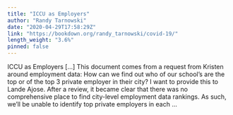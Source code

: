 ```yaml
---
title: "ICCU as Employers"
author: "Randy Tarnowski"
date: "2020-04-29T17:58:29Z"
link: "https://bookdown.org/randy_tarnowski/covid-19/"
length_weight: "3.6%"
pinned: false
---
```


ICCU as Employers [...] This document comes from a request from Kristen around employment data: How can we find out who of our school’s are the top or of the top 3 private employer in their city? I want to provide this to Lande Ajose. After a review, it became clear that there was no comprehensive place to find city-level employment data rankings. As such, we’ll be unable to identify top private employers in each ...

